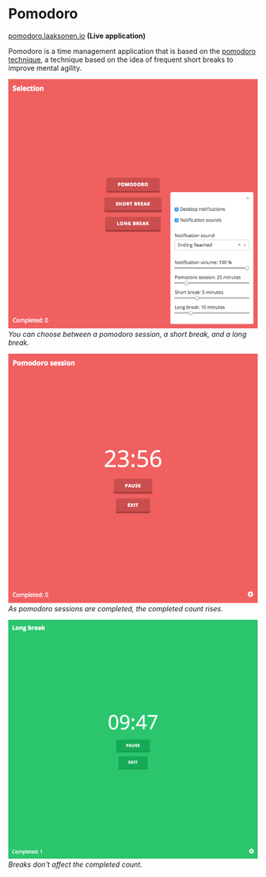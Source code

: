 # Pomodoro

[pomodoro.laaksonen.io](pomodoro.laaksonen.io) **(Live application)**

Pomodoro is a time management application that is based on the
[pomodoro technique](https://en.wikipedia.org/wiki/Pomodoro_Technique), a
technique based on the idea of frequent short breaks to improve mental agility.

![Screenshot 1](./docs/screenshot1.png?raw=true "Optional Title")
*You can choose between a pomodoro session, a short break, and a long break.*

![Screenshot 2](./docs/screenshot2.png?raw=true "Optional Title")
*As pomodoro sessions are completed, the completed count rises.*

![Screenshot 3](./docs/screenshot3.png?raw=true "Optional Title")
*Breaks don't affect the completed count.*
